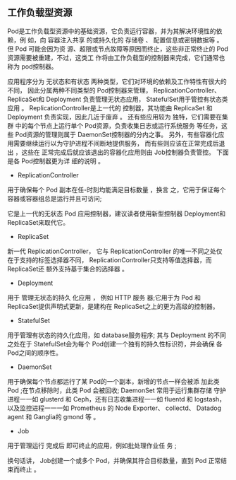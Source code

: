 ## 工作负载型资源

Pod是工作负载型资源中的基础资源，它负责运行容器，并为其解决环境性的依赖，例 如，向 容器注入共享 的或持久化的 存储卷 、 配置信息或密钥数据等 。 但 Pod 可能会因为资 源、超限或节点故障等原因而终止，这些非正常终止的 Pod 资源需要被重建，不过，这类工 作将由工作负载型的控制器来完成，它们通常也称为 pod控制器。

应用程序分为 无状态和有状态 两种类型，它们对环境的依赖及工作特性有很大的不同， 因此分属两种不同类型的 Pod控制器来管理， ReplicationController、 ReplicaSet和 Deployment 负责管理无状态应用， Statefu!Set用于管控有状态类应用 。 ReplicationController是上一代的 控制器，其功能由 ReplicaSet 和 Deployment 负责实现，因此几近于废弃 。 还有些应用较为 独特，它们需要在集群 中的每个节点上运行单个 Pod资源，负责收集日志或运行系统服务 等任务，这些 Pod资源的管理则属于 DaemonSet控制器的分内之事。 另外，有些容器化应 用需要继续运行以为守护进程不间断地提供服务， 而有些则应该在正常完成后退出 ，这些在 正常完成后就应该退出的容器化应用则由 Job控制器负责管控。 下面是各 Pod控制器更为详 细的说明 。

* ReplicationController

用于确保每个 Pod 副本在任-时刻均能满足目标数量 ，换言 之，它用于保证每个容器或容器组总是运行并且可访问;

它是上一代的无状态 Pod 应用控制器，建议读者使用新型控制器 Deployment和 ReplicaSet来取代它。

* ReplicaSet 

新一代 ReplicationController， 它与 ReplicationController 的唯一不同之处仅 在于支持的标签选择器不同， ReplicationController只支持等值选择器，而 ReplicaSet还 额外支持基于集合的选择器 。

* Deployment

用于 管理无状态的持久 化应用 ， 例如 HTTP 服务 器;它用于为 Pod 和 ReplicaSet提供声明式更新，是建构在 ReplicaSet之上的更为高级的控制器。

* StatefulSet 

用于管理有状态的持久化应用，如 database服务程序; 其与 Deployment 的不同之处在于 StatefulSet会为每个 Pod创建一个独有的持久性标识符，并会确保 各 Pod之间的顺序性。

* DaemonSet

用于确保每个节点都运行了某 Pod的一个副本，新增的节点一样会被添 加此类 Pod ;在节点移除时，此类 Pod 会被回收; DaemonSet 常用于运行集群存储 守护进程一一如 glusterd 和 Ceph，还有日志收集进程一一如 fluentd 和 logstash，以及监控进程一一一如 Prometheus 的 Node Exporter、 collectd、 Datadog agent 和 Ganglia的 gmond 等 。

* Job 

用于管理运行 完成后 即可终止的应用，例如批处理作业任 务 ;

换句话讲， Job创建一个或多个 Pod，并确保其符合目标数量，直到 Pod 正常结束而终止 。

